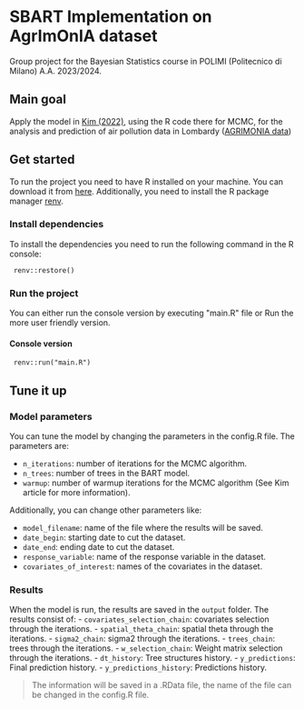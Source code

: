 # SBART Implementation on AgrImOnIA dataset

Group project for the Bayesian Statistics course in POLIMI (Politecnico di Milano) A.A. 2023/2024.

## Main goal

Apply the model in [Kim (2022)](https://doi.org/10.1080/00949655.2022.2102633), using the R code there for MCMC, for the analysis and prediction of air pollution data in Lombardy ([AGRIMONIA data](https://github.com/AgrImOnIA-project/AgrImOnIA_Data))

## Get started

To run the project you need to have R installed on your machine. You can download it from [here](https://www.r-project.org/). Additionally, you need to install the R package manager [renv](https://rstudio.github.io/renv/articles/renv.html).

### Install dependencies

To install the dependencies you need to run the following command in the R console:

```
 renv::restore()
```

### Run the project

You can either run the console version by executing "main.R" file or Run the more user friendly version.

#### Console version

```
 renv::run("main.R") 
```

## Tune it up

### Model parameters

You can tune the model by changing the parameters in the config.R file. The parameters are:

- `n_iterations`: number of iterations for the MCMC algorithm.
- `n_trees`: number of trees in the BART model.
- `warmup`: number of warmup iterations for the MCMC algorithm (See Kim article for more information).

Additionally, you can change other parameters like:
- `model_filename`: name of the file where the results will be saved.
- `date_begin`: starting date to cut the dataset.
- `date_end`: ending date to cut the dataset.
- `response_variable`: name of the response variable in the dataset.
- `covariates_of_interest`: names of the covariates in the dataset.

### Results

When the model is run, the results are saved in the `output` folder. The results consist of:
    - `covariates_selection_chain`: covariates selection through the iterations.
    - `spatial_theta_chain`: spatial theta through the iterations.
    - `sigma2_chain`: sigma2 through the iterations.
    - `trees_chain`: trees through the iterations.
    - `w_selection_chain`: Weight matrix selection through the iterations.
    - `dt_history`: Tree structures history.
    - `y_predictions`: Final prediction history.
    - `y_predictions_history`: Predictions history.

> The information will be saved in a .RData file, the name of the file can be changed in the config.R file.




